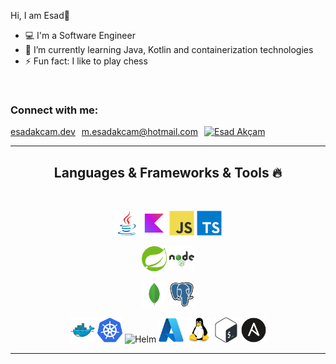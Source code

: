 Hi, I am Esad👋
- 💻 I'm a Software Engineer 
- 🌱 I’m currently learning Java, Kotlin and containerization technologies 
- ⚡ Fun fact: I like to play chess


<br>
<h3 align="left">Connect with me:</h3>
<ul style="display: flex; list-style: none; gap: 10px; padding: 0; margin: 0; align-items: center;">
  <li><a href="https://esadakcam.dev">esadakcam.dev</a></li>
  <li><a href="mailto:m.esadakcam@hotmail.com">m.esadakcam@hotmail.com</a></li>
  <li style="display: flex; align-items: center;">
    <a href="https://www.linkedin.com/in/esadakcam/" target="_blank">
      <img src="https://img.shields.io/badge/LinkedIn-0077B5?style=for-the-badge&logo=linkedin&logoColor=white" alt="Esad Akçam"/>
    </a>
  </li>
</ul>



<hr>
<h2 align="center">Languages & Frameworks & Tools 🔥</h2>
<br>
<p align="middle">
 <img src="https://raw.githubusercontent.com/devicons/devicon/master/icons/java/java-original.svg" alt="Java" width="40" height="40"/>   <img src="https://raw.githubusercontent.com/devicons/devicon/master/icons/kotlin/kotlin-original.svg" alt="Kotlin" width="40" height="40"/> 
 <img src="https://raw.githubusercontent.com/devicons/devicon/master/icons/javascript/javascript-original.svg" alt="Javascript" width="40" height="40"> 
 <img src="https://raw.githubusercontent.com/devicons/devicon/master/icons/typescript/typescript-original.svg" alt="Typescript" width="40" height="40"> 
</p>

<p align="middle">
 <img src="https://raw.githubusercontent.com/devicons/devicon/master/icons/spring/spring-original.svg" alt="Spring" width="40" height="40"> 
 <img src="https://raw.githubusercontent.com/devicons/devicon/master/icons/nodejs/nodejs-original-wordmark.svg" alt="FastApi" width="40" height="40"> 
</p>
<p align="middle">
 <img src="https://raw.githubusercontent.com/devicons/devicon/master/icons/mongodb/mongodb-original.svg" alt="MongoDb" width="40" height="40"> 
 <img src="https://raw.githubusercontent.com/devicons/devicon/master/icons/postgresql/postgresql-original.svg" alt="PostgreSQL" width="40" height="40"> 
</p>
<p align="middle">
 <img src="https://raw.githubusercontent.com/devicons/devicon/master/icons/docker/docker-original.svg" alt="Docker" width="40" height="40"> 
  <img src="https://raw.githubusercontent.com/devicons/devicon/master/icons/kubernetes/kubernetes-plain.svg" alt="K8s" width="40" height="40"> 
  <img src="https://avatars.githubusercontent.com/u/15859888?s=48&v=4" alt="Helm" width="40" height="40"> 
  <img src="https://raw.githubusercontent.com/devicons/devicon/master/icons/azure/azure-original.svg" alt="K8s" width="40" height="40"> 
  <img src="https://raw.githubusercontent.com/devicons/devicon/master/icons/linux/linux-original.svg" alt="K8s" width="40" height="40"> 
  <img src="https://raw.githubusercontent.com/devicons/devicon/master/icons/bash/bash-original.svg" alt="K8s" width="40" height="40"> 
  <img src="https://raw.githubusercontent.com/devicons/devicon/master/icons/ansible/ansible-original.svg" alt="Ansible" width="40" height="40"> 
</p>
<hr>
<br>
